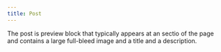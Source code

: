 ```yaml
---
title: Post
---
```


The post is preview block that typically appears at an sectio of the page and contains a large full-bleed image and a title and a description.